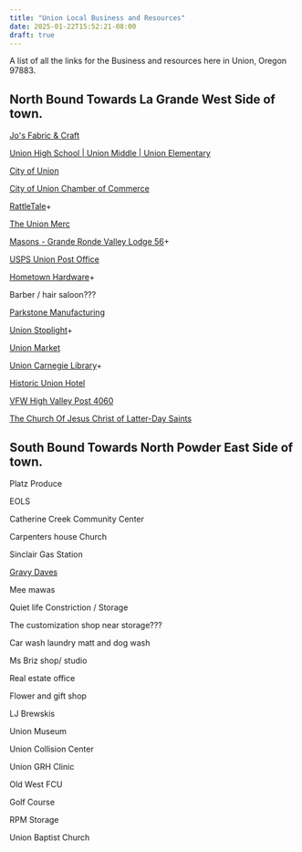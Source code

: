 ```yaml
---
title: "Union Local Business and Resources"
date: 2025-01-22T15:52:21-08:00
draft: true
---
```


A list of all the links for the Business and resources here in Union, Oregon 97883.

## North Bound Towards La Grande West Side of town.

[Jo's Fabric & Craft](https://www.yelp.com/biz/jos-fabric-and-craft-union?adjust_creative=duckduckgo)

[Union High School | Union Middle |
Union Elementary](https://www.union.k12.or.us/)

[City of Union](https://cityofunion.com/)

[City of Union Chamber of Commerce](https://cityofunionchamber.com/)

[RattleTale](https://www.facebook.com/RattleTale)+

[The Union Merc](https://www.facebook.com/profile.php?id=100089977361547&mibextid=LQQJ4d)

[Masons - Grande Ronde Valley Lodge 56](https://www.masonpost.com/or/granderondevalley56/profile.html)+

[USPS Union Post Office](https://tools.usps.com/locations/details/1385396)

[Hometown Hardware](https://www.facebook.com/profile.php?id=100057097524489&sk=about)+

Barber  / hair saloon???

[Parkstone Manufacturing](https://parkstone.rocks/)

[Union Stoplight](https://www.facebook.com/profile.php?id=100063703503456)+

[Union Market](https://unionmarketoregon.com/)

[Union Carnegie Library](https://cityofunion.com/directory/city-library/)+

[Historic Union Hotel](https://thehistoricunionhotel.com/)

[VFW High Valley Post 4060](https://vfw4060.org/)

[The Church Of Jesus Christ of Latter-Day Saints](https://local.churchofjesuschrist.org/en/us/or/union/702-north-main-street)

## South Bound Towards North Powder East Side of town.

Platz Produce

EOLS

Catherine Creek Community Center

Carpenters house Church

Sinclair Gas Station

[Gravy Daves](https://bafybeiajsz5rfqyexs3qpuyf2cnxoxz4qzg7slogyj3crtyfu6epnnlz5q.ipfs.dweb.link/)

Mee mawas

Quiet life Constriction / Storage

The customization shop near storage???

Car wash laundry matt and dog wash

Ms Briz shop/ studio

Real estate office

Flower and gift shop

LJ Brewskis

Union Museum

Union Collision Center

Union GRH Clinic

Old West FCU

Golf Course

RPM Storage

Union Baptist Church


